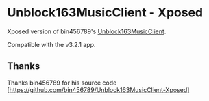 # Unblock163MusicClient - Xposed

Xposed version of bin456789's [Unblock163MusicClient](https://github.com/bin456789/Unblock163MusicClient-Xposed).

Compatible with the v3.2.1 app.

## Thanks

Thanks bin456789 for his source code [https://github.com/bin456789/Unblock163MusicClient-Xposed]